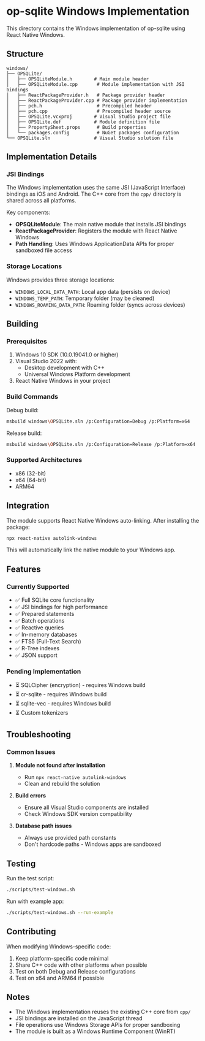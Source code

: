 # op-sqlite Windows Implementation

This directory contains the Windows implementation of op-sqlite using React Native Windows.

## Structure

```
windows/
├── OPSQLite/
│   ├── OPSQLiteModule.h        # Main module header
│   ├── OPSQLiteModule.cpp       # Module implementation with JSI bindings
│   ├── ReactPackageProvider.h   # Package provider header
│   ├── ReactPackageProvider.cpp # Package provider implementation
│   ├── pch.h                    # Precompiled header
│   ├── pch.cpp                  # Precompiled header source
│   ├── OPSQLite.vcxproj        # Visual Studio project file
│   ├── OPSQLite.def            # Module definition file
│   ├── PropertySheet.props      # Build properties
│   └── packages.config          # NuGet packages configuration
└── OPSQLite.sln                # Visual Studio solution file
```

## Implementation Details

### JSI Bindings

The Windows implementation uses the same JSI (JavaScript Interface) bindings as iOS and Android. The C++ core from the `cpp/` directory is shared across all platforms.

Key components:
- **OPSQLiteModule**: The main native module that installs JSI bindings
- **ReactPackageProvider**: Registers the module with React Native Windows
- **Path Handling**: Uses Windows ApplicationData APIs for proper sandboxed file access

### Storage Locations

Windows provides three storage locations:
- `WINDOWS_LOCAL_DATA_PATH`: Local app data (persists on device)
- `WINDOWS_TEMP_PATH`: Temporary folder (may be cleaned)
- `WINDOWS_ROAMING_DATA_PATH`: Roaming folder (syncs across devices)

## Building

### Prerequisites

1. Windows 10 SDK (10.0.19041.0 or higher)
2. Visual Studio 2022 with:
   - Desktop development with C++
   - Universal Windows Platform development
3. React Native Windows in your project

### Build Commands

Debug build:
```bash
msbuild windows\OPSQLite.sln /p:Configuration=Debug /p:Platform=x64
```

Release build:
```bash
msbuild windows\OPSQLite.sln /p:Configuration=Release /p:Platform=x64
```

### Supported Architectures

- x86 (32-bit)
- x64 (64-bit)  
- ARM64

## Integration

The module supports React Native Windows auto-linking. After installing the package:

```bash
npx react-native autolink-windows
```

This will automatically link the native module to your Windows app.

## Features

### Currently Supported
- ✅ Full SQLite core functionality
- ✅ JSI bindings for high performance
- ✅ Prepared statements
- ✅ Batch operations
- ✅ Reactive queries
- ✅ In-memory databases
- ✅ FTS5 (Full-Text Search)
- ✅ R-Tree indexes
- ✅ JSON support

### Pending Implementation
- ⏳ SQLCipher (encryption) - requires Windows build
- ⏳ cr-sqlite - requires Windows build
- ⏳ sqlite-vec - requires Windows build
- ⏳ Custom tokenizers

## Troubleshooting

### Common Issues

1. **Module not found after installation**
   - Run `npx react-native autolink-windows`
   - Clean and rebuild the solution

2. **Build errors**
   - Ensure all Visual Studio components are installed
   - Check Windows SDK version compatibility

3. **Database path issues**
   - Always use provided path constants
   - Don't hardcode paths - Windows apps are sandboxed

## Testing

Run the test script:
```bash
./scripts/test-windows.sh
```

Run with example app:
```bash
./scripts/test-windows.sh --run-example
```

## Contributing

When modifying Windows-specific code:

1. Keep platform-specific code minimal
2. Share C++ code with other platforms when possible
3. Test on both Debug and Release configurations
4. Test on x64 and ARM64 if possible

## Notes

- The Windows implementation reuses the existing C++ core from `cpp/`
- JSI bindings are installed on the JavaScript thread
- File operations use Windows Storage APIs for proper sandboxing
- The module is built as a Windows Runtime Component (WinRT)
